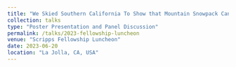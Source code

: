 ```yaml
---
title: "We Skied Southern California To Show that Mountain Snowpack Can Be Measured from Space."
collection: talks
type: "Poster Presentation and Panel Discussion"
permalink: /talks/2023-fellowship-luncheon
venue: "Scripps Fellowship Luncheon"
date: 2023-06-20
location: "La Jolla, CA, USA"
---
```



